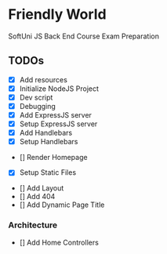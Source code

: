 # Friendly World
SoftUni JS Back End Course Exam Preparation

## TODOs
 - [x] Add resources
 - [x] Initialize NodeJS Project
 - [x] Dev script
 - [x] Debugging
 - [x] Add ExpressJS server
 - [x] Setup ExpressJS server
 - [x] Add Handlebars
 - [x] Setup Handlebars
 - [] Render Homepage
 - [x] Setup Static Files
 - [] Add Layout
 - [] Add 404
 - [] Add Dynamic Page Title

  ### Architecture
 - [] Add Home Controllers
